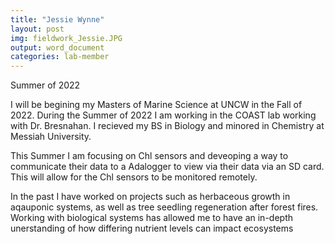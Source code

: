 ```yaml
---
title: "Jessie Wynne"
layout: post
img: fieldwork_Jessie.JPG
output: word_document
categories: lab-member
---
```


Summer of 2022 


I will be begining my Masters of Marine Science at UNCW in the Fall of 2022. During the Summer of 2022 I am working in the COAST lab working with Dr. Bresnahan. I recieved my BS in Biology and minored in Chemistry at Messiah University. 

This Summer I am focusing on Chl sensors and deveoping a way to communicate their data to a Adalogger to view via their data via an SD card. This will allow for the Chl sensors to be monitored remotely. 

In the past I have worked on projects such as herbaceous growth in aqauponic systems, as well as tree seedling regeneration after forest fires. Working with biological systems has allowed me to have an in-depth unerstanding of how differing nutrient levels can impact ecosystems
